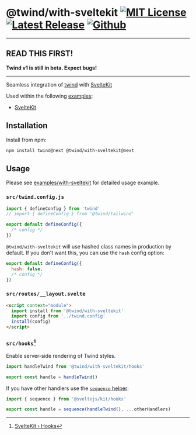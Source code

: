 # @twind/with-sveltekit [![MIT License](https://flat.badgen.net/github/license/tw-in-js/twind)](https://github.com/tw-in-js/twind/blob/next/LICENSE) [![Latest Release](https://flat.badgen.net/npm/v/@twind/with-sveltekit/next?icon=npm&label&cache=10800&color=blue)](https://www.npmjs.com/package/@twind/with-sveltekit/v/next) [![Github](https://flat.badgen.net/badge/icon/tw-in-js%2Ftwind%23sveltekit?icon=github&label)](https://github.com/tw-in-js/twind/tree/next/packages/sveltekit)

---

## READ THIS FIRST!

**Twind v1 is still in beta. Expect bugs!**

---

Seamless integration of [twind](https://github.com/tw-in-js/twind/tree/next/packages/twind) with [SvelteKit](https://kit.svelte.dev)

Used within the following [examples](https://github.com/tw-in-js/twind/tree/next/examples):

- [SvelteKit](https://github.com/tw-in-js/twind/tree/next/examples/with-sveltekit)

## Installation

Install from npm:

```sh
npm install twind@next @twind/with-sveltekit@next
```

## Usage

Please see [examples/with-sveltekit](https://github.com/tw-in-js/twind/tree/next/examples/with-sveltekit) for detailed usage example.

### `src/twind.config.js`

```js
import { defineConfig } from 'twind'
// import { defineConfig } from '@twind/tailwind'

export default defineConfig({
  /* config */
})
```

`@twind/with-sveltekit` will use hashed class names in production by default. If you don't want this, you can use the `hash` config option:

```js
export default defineConfig({
  hash: false,
  /* config */
})
```

### `src/routes/__layout.svelte`

```html
<script context="module">
  import install from '@twind/with-sveltekit'
  import config from '../twind.config'
  install(config)
</script>
```

### `src/hooks`[^1]

Enable server-side rendering of Twind styles.

```js
import handleTwind from '@twind/with-sveltekit/hooks'

export const handle = handleTwind()
```

If you have other handlers use the [`sequence` helper](https://kit.svelte.dev/docs#modules-sveltejs-kit-hooks):

```js
import { sequence } from '@sveltejs/kit/hooks'

export const handle = sequence(handleTwind(), ...otherHandlers)
```

[^1]: [SvelteKit › Hooks](https://kit.svelte.dev/docs#hooks)
